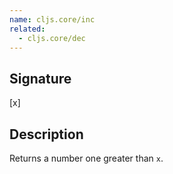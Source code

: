 ```yaml
---
name: cljs.core/inc
related:
  - cljs.core/dec
---
```


## Signature
[x]


## Description

Returns a number one greater than `x`.
